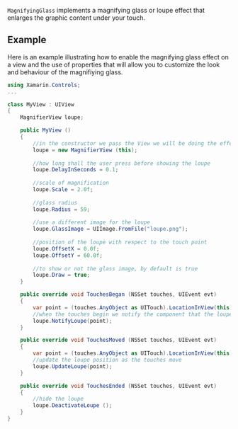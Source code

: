 `MagnifyingGlass` implements a magnifying glass or loupe effect that enlarges the graphic content under your touch.

## Example

Here is an example illustrating how to enable the magnifying glass effect on a view and the use of properties that will allow you to customize the look and behaviour of the magnifiying glass.

```csharp
using Xamarin.Controls;
...

class MyView : UIView 
{
	MagnifierView loupe;

	public MyView ()
	{
		//in the constructor we pass the View we will be doing the effect on
		loupe = new MagnifierView (this);
		
		//how long shall the user press before showing the loupe
		loupe.DelayInSeconds = 0.1;
		
		//scale of magnification
		loupe.Scale = 2.0f;
		
		//glass radius
		loupe.Radius = 59;
		
		//use a different image for the loupe
		loupe.GlassImage = UIImage.FromFile("loupe.png");
		
		//position of the loupe with respect to the touch point
		loupe.OffsetX = 0.0f;
		loupe.OffsetY = 60.0f;
		
		//to show or not the glass image, by default is true
		loupe.Draw = true;
	}

	public override void TouchesBegan (NSSet touches, UIEvent evt)
	{
		var point = (touches.AnyObject as UITouch).LocationInView(this);
		//when the touches begin we notify the component that the loupe is about to show
		loupe.NotifyLoupe(point);
	}

	public override void TouchesMoved (NSSet touches, UIEvent evt)
	{
		var point = (touches.AnyObject as UITouch).LocationInView(this);
		//update the loupe position as the touches move
		loupe.UpdateLoupe(point);
	}

	public override void TouchesEnded (NSSet touches, UIEvent evt)
	{
		//hide the loupe
		loupe.DeactivateLoupe ();
	}
}
```

